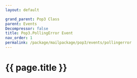 ```yaml
---
layout: default

grand_parent: Pop3 Class
parent: Events
Decompressor: false
title: Pop3.PollingError Event
nav_order: 1
permalink: /package/mailpackage/pop3/events/pollingerror
---
```

# {{ page.title }}